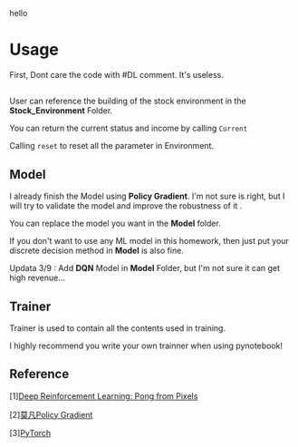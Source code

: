 hello

# Usage

First, Dont care the code with #DL comment. It's useless.

## 
User can reference the building of the stock environment in the **Stock_Environment** Folder.

You can return the current status and income by calling ```Current```

Calling ```reset``` to reset all the parameter in Environment.


## Model 
I already finish the Model using **Policy Gradient**.
I'm not sure is right, but I will try to validate the model and improve the robustness of it .

You can replace the model you want in the **Model** folder. 

If you don't want to use any ML model in this homework, then just put your discrete decision method in **Model** is also fine. 

Updata 3/9 : Add **DQN** Model in **Model** Folder, but I'm not sure it can get high revenue...

## Trainer 
Trainer is used to contain all the contents used in training.

I highly recommend you write your own trainner when using pynotebook!


## Reference
[1][Deep Reinforcement Learning: Pong from Pixels](http://karpathy.github.io/2016/05/31/rl/)

[2][莫凡Policy Gradient](https://morvanzhou.github.io/tutorials/machine-learning/reinforcement-learning/5-1-policy-gradient-softmax1/)

[3][PyTorch](http://pytorch.org/)